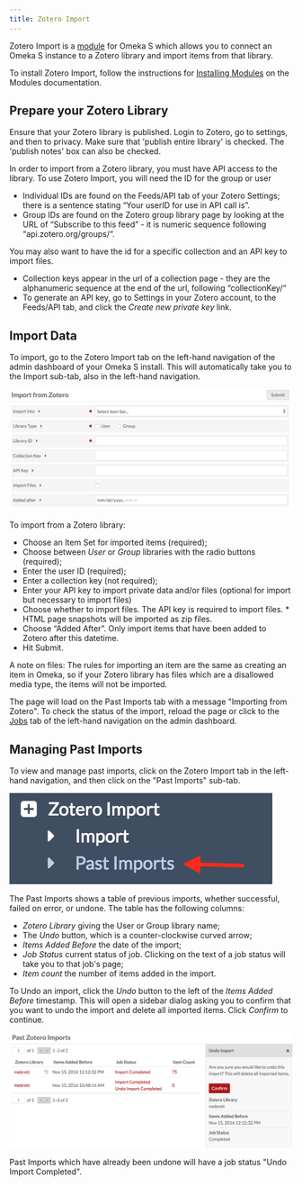 ```yaml
---
title: Zotero Import
---
```


Zotero Import is a [module](index.md) for Omeka S which allows you to connect an Omeka S instance to a Zotero library and import items from that library.

To install Zotero Import, follow the instructions for [Installing Modules](index.md#installing-modules) on the Modules documentation.

## Prepare your Zotero Library
Ensure that your Zotero library is published. Login to Zotero, go to settings, and then to privacy. Make sure that 'publish entire library' is checked. The 'publish notes' box can also be checked.

In order to import from a Zotero library, you must have API access to the library. To use Zotero Import, you will need the ID for the group or user
  * Individual IDs are found on the Feeds/API tab of your Zotero Settings; there is a sentence stating “Your userID for use in API call is”.
  * Group IDs are found on the Zotero group library page by looking at the URL of “Subscribe to this feed” - it is numeric sequence following “api.zotero.org/groups/“.

You may also want to have the id for a specific collection and an API key to import files. 
* Collection keys appear in the url of a collection page - they are the alphanumeric sequence at the end of the url, following “collectionKey/“
* To generate an API key, go to Settings in your Zotero account, to the Feeds/API tab, and click the *Create new private key* link.

## Import Data

To import, go to the Zotero Import tab on the left-hand navigation of the admin dashboard of your Omeka S install. This will automatically take you to the Import sub-tab, also in the left-hand navigation.

![Zotero Import options](modulesfiles/zoteroimport_new.png)

To import from a Zotero library:
* Choose an Item Set for imported items (required); 
* Choose between *User* or *Group* libraries with the radio buttons (required); 
* Enter the user ID (required); 
* Enter a collection key (not required); 
* Enter your API key to import private data and/or files (optional for import but necessary to import files)
* Choose whether to import files. The API key is required to import files.
		* HTML page snapshots will be imported as zip files. 
*  Choose “Added After”. Only import items that have been added to Zotero after this datetime.
* Hit Submit.

A note on files: The rules for importing an item are the same as creating an item in Omeka, so if your Zotero library has files which are a disallowed media type, the items will not be imported.

The page will load on the Past Imports tab with a message "Importing from Zotero". To check the status of the import, reload the page or click to the [Jobs](/admin/jobs.md) tab of the left-hand navigation on the admin dashboard.

Managing Past Imports
---------------------------------
To view and manage past imports, click on the Zotero Import tab in the left-hand navigation, and then click on the "Past Imports" sub-tab.

![red arrow points to past imports tab](modulesfiles/zoteroimport_pasttab.png)

The Past Imports shows a table of previous imports, whether successful, failed on error, or undone. The table has the following columns:
- *Zotero Library* giving the User or Group library name;
- The *Undo* button, which is a counter-clockwise curved arrow;
- *Items Added Before* the date of the import;
- *Job Status* current status of job. Clicking on the text of a job status will take you to that job's page;
- *Item count* the number of items added in the import.

To Undo an import, click the *Undo* button to the left of the *Items Added Before* timestamp. This will open a sidebar dialog asking you to confirm that you want to undo the import and delete all imported items. Click *Confirm* to continue. 

![past imports tab with sidebar open to confirm undo](modulesfiles/zoteroimport_undo.png)

Past Imports which have already been undone will have a job status "Undo Import Completed".